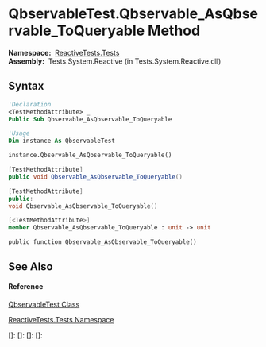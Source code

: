 # QbservableTest.Qbservable\_AsQbservable\_ToQueryable Method

**Namespace:**  [ReactiveTests.Tests](ReactiveTests.Tests\ReactiveTests.Tests.md)  
**Assembly:**  Tests.System.Reactive (in Tests.System.Reactive.dll)

## Syntax

```vb
'Declaration
<TestMethodAttribute> _
Public Sub Qbservable_AsQbservable_ToQueryable
```

```vb
'Usage
Dim instance As QbservableTest

instance.Qbservable_AsQbservable_ToQueryable()
```

```csharp
[TestMethodAttribute]
public void Qbservable_AsQbservable_ToQueryable()
```

```c++
[TestMethodAttribute]
public:
void Qbservable_AsQbservable_ToQueryable()
```

```fsharp
[<TestMethodAttribute>]
member Qbservable_AsQbservable_ToQueryable : unit -> unit 
```

```jscript
public function Qbservable_AsQbservable_ToQueryable()
```

## See Also

#### Reference

[QbservableTest Class](QbservableTest\QbservableTest.md)

[ReactiveTests.Tests Namespace](ReactiveTests.Tests\ReactiveTests.Tests.md)

[]: 
[]: 
[]: 
[]: 